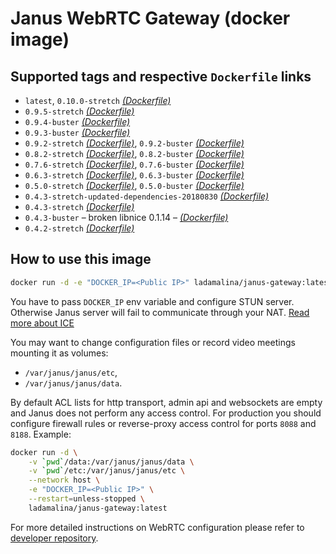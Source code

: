 # Janus WebRTC Gateway (docker image)

## Supported tags and respective `Dockerfile` links

* `latest`, `0.10.0-stretch` _[(Dockerfile)](https://github.com/ladamalina/janus-gateway/blob/master/Dockerfile)_
* `0.9.5-stretch` _[(Dockerfile)](https://github.com/ladamalina/janus-gateway/blob/0.9.5-stretch/Dockerfile)_
* `0.9.4-buster` _[(Dockerfile)](https://github.com/ladamalina/janus-gateway/blob/0.9.4-buster/Dockerfile)_
* `0.9.3-buster` _[(Dockerfile)](https://github.com/ladamalina/janus-gateway/blob/0.9.3-buster/Dockerfile)_
* `0.9.2-stretch` _[(Dockerfile)](https://github.com/ladamalina/janus-gateway/blob/0.9.2-stretch/Dockerfile)_, `0.9.2-buster` _[(Dockerfile)](https://github.com/ladamalina/janus-gateway/blob/0.9.2-buster/Dockerfile)_
* `0.8.2-stretch` _[(Dockerfile)](https://github.com/ladamalina/janus-gateway/blob/0.8.2-stretch/Dockerfile)_, `0.8.2-buster` _[(Dockerfile)](https://github.com/ladamalina/janus-gateway/blob/0.8.2-buster/Dockerfile)_
* `0.7.6-stretch` _[(Dockerfile)](https://github.com/ladamalina/janus-gateway/blob/0.7.6-stretch/Dockerfile)_, `0.7.6-buster` _[(Dockerfile)](https://github.com/ladamalina/janus-gateway/blob/0.7.6-buster/Dockerfile)_
* `0.6.3-stretch` _[(Dockerfile)](https://github.com/ladamalina/janus-gateway/blob/0.6.3-stretch/Dockerfile)_, `0.6.3-buster` _[(Dockerfile)](https://github.com/ladamalina/janus-gateway/blob/0.6.3-buster/Dockerfile)_
* `0.5.0-stretch` _[(Dockerfile)](https://github.com/ladamalina/janus-gateway/blob/0.5.0-stretch/Dockerfile)_, `0.5.0-buster` _[(Dockerfile)](https://github.com/ladamalina/janus-gateway/blob/0.5.0-buster/Dockerfile)_
* `0.4.3-stretch-updated-dependencies-20180830` _[(Dockerfile)](https://github.com/ladamalina/janus-gateway/blob/0.4.3-stretch-updated-dependencies-20180830/Dockerfile)_
* `0.4.3-stretch` _[(Dockerfile)](https://github.com/ladamalina/janus-gateway/blob/0.4.3-stretch/Dockerfile)_
* `0.4.3-buster` – broken libnice 0.1.14 – _[(Dockerfile)](https://github.com/ladamalina/janus-gateway/blob/0.4.3-buster/Dockerfile)_
* `0.4.2-stretch` _[(Dockerfile)](https://github.com/ladamalina/janus-gateway/blob/0.4.2-stretch/Dockerfile)_

## How to use this image

```bash
docker run -d -e "DOCKER_IP=<Public IP>" ladamalina/janus-gateway:latest
```

You have to pass `DOCKER_IP` env variable and configure STUN server. Otherwise Janus server will fail to communicate through your NAT. [Read more about ICE](https://github.com/meetecho/janus-gateway/issues/90)

You may want to change configuration files or record video meetings mounting it as volumes:

* `/var/janus/janus/etc`,
* `/var/janus/janus/data`.

By default ACL lists for http transport, admin api and websockets are empty and Janus does not perform any access control. For production you should configure firewall rules or reverse-proxy access control for ports `8088` and `8188`. Example:

```bash
docker run -d \
	-v `pwd`/data:/var/janus/janus/data \
	-v `pwd`/etc:/var/janus/janus/etc \
	--network host \
	-e "DOCKER_IP=<Public IP>" \
	--restart=unless-stopped \
	ladamalina/janus-gateway:latest
```

For more detailed instructions on WebRTC configuration please refer to [developer repository](https://github.com/meetecho/janus-gateway#janus-webrtc-server).
